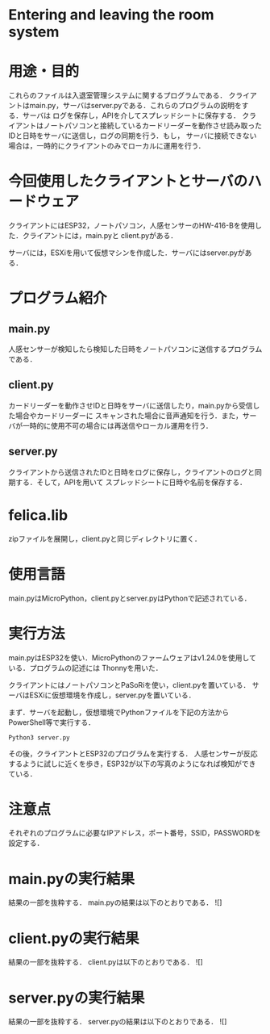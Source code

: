 # Entering and leaving the room system

# 用途・目的
これらのファイルは入退室管理システムに関するプログラムである．
クライアントはmain.py，サーバはserver.pyである．これらのプログラムの説明をする．サーバは
ログを保存し，APIを介してスプレッドシートに保存する．
クライアントはノートパソコンと接続しているカードリーダーを動作させ読み取ったIDと日時をサーバに送信し，ログの同期を行う．もし，
サーバに接続できない場合は，一時的にクライアントのみでローカルに運用を行う．

# 今回使用したクライアントとサーバのハードウェア
クライアントにはESP32，ノートパソコン，人感センサーのHW-416-Bを使用した．クライアントには，main.pyと
client.pyがある．

サーバには，ESXiを用いて仮想マシンを作成した．サーバにはserver.pyがある．

# プログラム紹介
## main.py
人感センサーが検知したら検知した日時をノートパソコンに送信するプログラムである．

## client.py
カードリーダーを動作させIDと日時をサーバに送信したり，main.pyから受信した場合やカードリーダーに
スキャンされた場合に音声通知を行う．また，サーバが一時的に使用不可の場合には再送信やローカル運用を行う．

## server.py
クライアントから送信されたIDと日時をログに保存し，クライアントのログと同期する．そして，APIを用いて
スプレッドシートに日時や名前を保存する．

# felica.lib
zipファイルを展開し，client.pyと同じディレクトリに置く．

# 使用言語
main.pyはMicroPython，client.pyとserver.pyはPythonで記述されている．

# 実行方法
main.pyはESP32を使い．MicroPythonのファームウェアはv1.24.0を使用している．プログラムの記述には
Thonnyを用いた．

クライアントにはノートパソコンとPaSoRiを使い，client.pyを置いている．
サーバはESXiに仮想環境を作成し，server.pyを置いている．

まず．サーバを起動し，仮想環境でPythonファイルを下記の方法からPowerShell等で実行する．
~~~
Python3 server.py
~~~

その後，クライアントとESP32のプログラムを実行する．
人感センサーが反応するように試しに近くを歩き，ESP32が以下の写真のようになれば検知ができている．

# 注意点
それぞれのプログラムに必要なIPアドレス，ポート番号，SSID，PASSWORDを設定する．

# main.pyの実行結果
結果の一部を抜粋する．
main.pyの結果は以下のとおりである．
![]

# client.pyの実行結果
結果の一部を抜粋する．
client.pyは以下のとおりである．
![]

# server.pyの実行結果
結果の一部を抜粋する．
server.pyの結果は以下のとおりである．
![]
